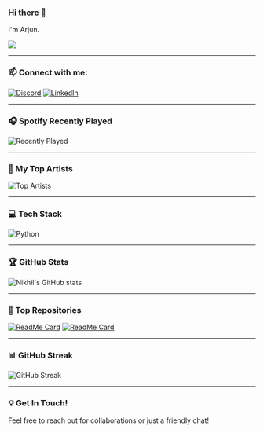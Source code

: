 ### Hi there 👋

I'm Arjun.

![](https://komarev.com/ghpvc/?username=raorjun&style=flat-square&base=27)

---

### 📫 Connect with me:

[![Discord](https://img.shields.io/badge/Discord-7289DA?style=for-the-badge&logo=discord&logoColor=white)](https://discord.com/users/imnotarjun) [![LinkedIn](https://img.shields.io/badge/LinkedIn-0077B5?style=for-the-badge&logo=linkedin&logoColor=white)](https://www.linkedin.com/in/rao-arjun/)

---

### 🎧 Spotify Recently Played

<!-- Replace with your own data using a tool or API -->
![Recently Played](https://spotify-recently-played-readme.vercel.app/api?user=your-spotify-username)

---

### 🎵 My Top Artists

<!-- Replace with your own data using a tool or API -->
![Top Artists](https://spotify-github-profile.vercel.app/api/top-artists)

---

### 💻 Tech Stack

![Python](https://img.shields.io/badge/Python-3776AB?style=for-the-badge&logo=python&logoColor=white) 


---

### 🏆 GitHub Stats

![Nikhil's GitHub stats](https://github-readme-stats.vercel.app/api?username=your-github-username&show_icons=true&theme=radical)

---

### 🌟 Top Repositories

[![ReadMe Card](https://github-readme-stats.vercel.app/api/pin/?username=your-github-username&repo=your-repo&theme=radical)](https://github.com/your-github-username/your-repo)
[![ReadMe Card](https://github-readme-stats.vercel.app/api/pin/?username=your-github-username&repo=your-repo&theme=radical)](https://github.com/your-github-username/your-repo)

---

### 📊 GitHub Streak

![GitHub Streak](https://github-readme-streak-stats.herokuapp.com/?user=your-github-username&theme=radical)

---

### 💡 Get In Touch!

Feel free to reach out for collaborations or just a friendly chat!


